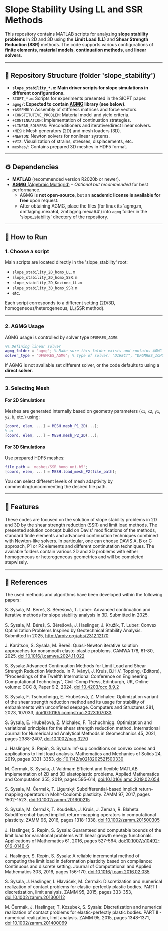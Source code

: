 # Slope Stability Using LL and SSR Methods

This repository contains MATLAB scripts for analyzing **slope stability problems** in 2D and 3D using the **Limit Load (LL)** and **Shear Strength Reduction (SSR)** methods. The code supports various configurations of **finite elements**, **material models**, **continuation methods**, and **linear solvers**.

---

## 📁 Repository Structure (folder 'slope_stability')

- **`slope_stability_*.m`: Main driver scripts for slope simulations in different configurations.**
- `SIOPT_*.m`: Scripts for experiments presented in the SIOPT paper. 
- **`agmg/`: Expected to contain [AGMG](https://agmg.eu/) library (see below).**
- `+ASSEMBLY`: Assembly of stiffness matrices and force vectors.
- `+CONSTITUTIVE_PROBLEM`: Material model and yield criteria.
- `+CONTINUATION`: Implementation of continuation strategies.
- `+LINEAR_SOLVERS`: Preconditioners and iterative/direct linear solvers.
- `+MESH`: Mesh generators (2D) and mesh loaders (3D).
- `+NEWTON`: Newton solvers for nonlinear systems.
- `+VIZ`: Visualization of strains, stresses, displacements, etc.
- `meshes/`: Contains prepared 3D meshes in HDF5 format.


---

## ⚙️ Dependencies

- **MATLAB** (recommended version R2020b or newer).
- [**AGMG** (Algebraic Multigrid)](https://agmg.eu/) – *Optional but recommended* for best performance.
  - AGMG is **not open-source**, but an **academic license is available for free** upon request.
  - After obtaining AGMG, place the files (for linux its 'agmg.m, dmtlagmg.mexa64, zmtlagmg.mexa64') into `agmg` folder in the  'slope_stability' directory of the repository.

---

## 🚀 How to Run

### 1. Choose a script

Main scripts are located directly in the 'slope_stability' root:
- `slope_stability_2D_homo_LL.m`
- `slope_stability_2D_homo_SSR.m`
- `slope_stability_2D_Kozinec_LL.m`
- `slope_stability_3D_homo_SSR.m`
- etc.

Each script corresponds to a different setting (2D/3D, homogeneous/heterogeneous, LL/SSR method).

---

### 2. AGMG Usage

AGMG usage is controlled by solver type `DFGMRES_AGMG`:

```matlab
%% Defining linear solver
agmg_folder = 'agmg'; % Make sure this folder exists and contains AGMG
solver_type = 'DFGMRES_AGMG'; % Type of solver: "DIRECT", "DFGMRES_ICHOL", "DFGMRES_AGMG"
```

If AGMG is not available set different solver, or the code defaults to using a **direct solver**.

---

### 3. Selecting Mesh

#### For 2D Simulations
Meshes are generated internally based on geometry parameters (`x1`, `x2`, `y1`, `y2`, `h`, etc.) using:

```matlab
[coord, elem, ...] = MESH.mesh_P1_2D(...);
% or
[coord, elem, ...] = MESH.mesh_P2_2D(...);
```

#### For 3D Simulations
Use prepared HDF5 meshes:

```matlab
file_path = 'meshes/SSR_homo_uni.h5';
[coord, elem, ...] = MESH.load_mesh_P2(file_path);
```

You can select different levels of mesh adaptivity by commenting/uncommenting the desired file path.



---
## 📌 Features

These codes are focused on the solution of slope stability problems in 2D and 3D by the shear strength reduction (SSR) and limit load methods. The presented solution concept build on Davis' modifications of the methods, standard finite elements and advanced continuation techniques combined with Newton-like solvers. In particular, one can choose DAVIS A, B or C approach, P1 or P2 elements and different continutation techniques. The available folders contain various 2D and 3D problems with either homogeneous or heterogeneous geometries and will be completed stepwisely. 


---
## 📝 References

The used methods and algorithms have been developed within the following papers:

S. Sysala, M. Béreš, S. Bérešová, T. Luber: Advanced continuation and iterative methods for slope stability analysis in 3D. Submitted in 2025.

S. Sysala, M. Béreš, S. Bérešová, J. Haslinger, J. Kružík, T. Luber: Convex Optimization Problems Inspired by Geotechnical Stability Analysis. Submitted in 2025, http://arxiv.org/abs/2312.12170.

J. Karátson, S. Sysala, M. Béreš: Quasi-Newton iterative solution approaches for nonsmooth elasto-plastic problems. CAMWA 178, 61-80, 2025, [doi:10.1016/j.camwa.2024.11.022](https://doi.org/10.1016/j.camwa.2024.11.022)

S. Sysala: Advanced Continuation Methods for Limit Load and Shear Strength Reduction Methods. In P. Iványi, J. Kruis, B.H.V. Topping, (Editors), "Proceedings of the Twelfth International Conference on Engineering Computational Technology", Civil-Comp Press, Edinburgh, UK, Online volume: CCC 8, Paper 9.2, 2024, [doi:10.4203/ccc.8.9.2](http://dx.doi.org/10.4203/ccc.8.9.2)

S. Sysala, F. Tschuchnigg, E. Hrubešová, Z. Michalec: Optimization variant of the shear strength reduction method and its usage for stability of embankments with unconfined seepage. Computers and Structures 281, 2023, 107033, [doi:10.1016/j.compstruc.2023.107033](https://doi.org/10.1016/j.compstruc.2023.107033)

S. Sysala, E. Hrubešová, Z. Michalec, F. Tschuchnigg: Optimization and variational principles for the shear strength reduction method. International Journal for Numerical and Analytical Methods in Geomechanics 45, 2021, pages 2388-2407, [doi:10.1002/nag.3270](https://doi.org/10.1002/nag.3270)

J. Haslinger, S. Repin, S. Sysala: Inf-sup conditions on convex cones and applications to limit load analysis. Mathematics and Mechanics of Solids 24, 2019, pages 3331-3353, [doi:10.1142/s0218202521500330](https://doi.org/10.1177/1081286519843969)

M. Čermák, S. Sysala, J. Valdman: Efficient and flexible MATLAB implementation of 2D and 3D elastoplastic problems. Applied Mathematics and Computation 355, 2019, pages 595-614, [doi:10.1016/j.amc.2019.02.054](https://doi.org/10.1016/j.amc.2019.02.054)

S. Sysala, M. Čermák, T. Ligurský: Subdifferential-based implicit return-mapping operators in Mohr-Coulomb plasticity. ZAMM 97, 2017, pages 1502-1523, [doi:10.1002/zamm.201600215](https://doi.org/10.1002/zamm.201600215)

S. Sysala, M. Čermák, T. Koudelka, J. Kruis, J. Zeman, R. Blaheta: Subdifferential-based implicit return-mapping operators in computational plasticity. ZAMM 96, 2016, pages 1318-1338, [doi:10.1002/zamm.201500305](http://dx.doi.org/10.1002/zamm.201500305)

J. Haslinger, S. Repin, S. Sysala: Guaranteed and computable bounds of the limit load for variational problems with linear growth energy functionals. Applications of Mathematics 61, 2016, pages 527-564. [doi:10.1007/s10492-016-0146-6](http://dx.doi.org/10.1007/s10492-016-0146-6)

J. Haslinger, S. Repin, S. Sysala: A reliable incremental method of computing the limit load in deformation plasticity based on compliance: Continuous and discrete setting. Journal of Computational and Applied Mathematics 303, 2016, pages 156-170, [doi:10.1016/j.cam.2016.02.035](https://doi.org/10.1016/j.cam.2016.02.035)

S. Sysala, J. Haslinger, I. Hlaváček, M. Čermák: Discretization and numerical realization of contact problems for elastic-perfectly plastic bodies. PART I - discretization, limit analysis. ZAMM 95, 2015, pages 333-353, [doi:10.1002/zamm.201300112](https://doi.org/10.1002/zamm.201300112)

M. Čermák, J. Haslinger, T. Kozubek, S. Sysala: Discretization and numerical realization of contact problems for elastic-perfectly plastic bodies. PART II - numerical realization, limit analysis. ZAMM 95, 2015, pages 1348-1371, [doi:10.1002/zamm.201400069](https://doi.org/10.1002/zamm.201400069)
